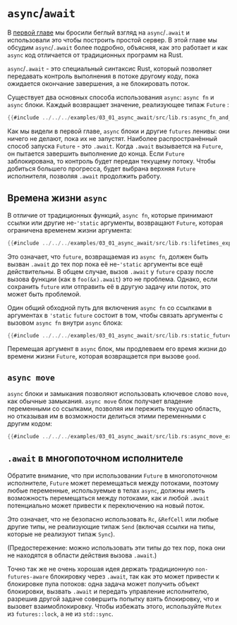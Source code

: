 # `async`/`await`

В [первой главе](../01_getting_started/04_async_await_primer.md) мы бросили беглый взгляд на `async`/`.await` и использовали
это чтобы построить простой сервер. В этой главе мы обсудим  `async`/`.await` более подробно, объясняя, как это работает и как `async` код отличается от
традиционных программ на Rust.

`async`/`.await` - это специальный синтаксис Rust, который позволяет передавать контроль выполнения в потоке другому коду, пока ожидается окончание завершения, а не блокировать поток.

Существует два основных способа использования `async`: `async fn` и  `async` блоки.
Каждый возвращает значение, реализующее типаж `Future` :

```rust
{{#include ../../../examples/03_01_async_await/src/lib.rs:async_fn_and_block_examples}}
```

Как мы видели в первой главе, `async` блоки и другие `futures` ленивы:
они ничего не делают, пока их не запустят. Наиболее распространённый способ запуска `Future` -
это `.await`. Когда `.await` вызывается на `Future`, он пытается завершить выполнение до конца. Если `Future` заблокирована, то контроль будет передан текущему потоку. Чтобы добиться большего прогресса, будет выбрана верхняя `Future` исполнителя, позволяя `.await` продолжить работу.

## Времена жизни `async`

В отличие от традиционных функций, `async fn`, которые принимают ссылки или другие
не-`'static` аргументы, возвращают `Future`, которая ограничена временем жизни
аргумента:

```rust
{{#include ../../../examples/03_01_async_await/src/lib.rs:lifetimes_expanded}}
```

Это означает, что `future`, возвращаемая из `async fn`, должен быть вызван `.await`
до тех пор пока её не-`'static` аргументы все ещё действительны. В общем
случае, вызов `.await` у `future` сразу после вызова функции
(как в `foo(&x).await`) это не проблема. Однако, если сохранить `future`
или отправить её в другую задачу или поток, это может быть проблемой.

Один общий обходной путь для включения `async fn` со ссылками в аргументах
в `'static` `future` состоит в том, чтобы связать аргументы с вызовом
`async fn` внутри `async` блока:

```rust
{{#include ../../../examples/03_01_async_await/src/lib.rs:static_future_with_borrow}}
```

Перемещая аргумент в `async` блок, мы продлеваем его время жизни до времени жизни `Future`, которая возвращается при вызове `good`.

## `async move`

`async` блоки и замыкания позволяют использовать ключевое слово `move`, как обычные
замыкания. `async move` блок получает владение переменными со ссылками, позволяя им пережить текущую область, но отказывая им в возможности делиться этими
переменными с другим кодом:

```rust
{{#include ../../../examples/03_01_async_await/src/lib.rs:async_move_examples}}
```

## `.await` в многопоточном исполнителе

Обратите внимание, что при использовании `Future` в многопоточном исполнителе, `Future` может перемещаться
между потоками, поэтому любые переменные, используемые в телах `async`, должны иметь возможность перемещаться
между потоками, как и любой `.await` потенциально может привести к переключению на новый поток.

Это означает, что не безопасно использовать `Rc`, `&RefCell` или любые другие типы,
не реализующие типаж `Send` (включая ссылки на типы, которые не реализуют типаж `Sync`).

(Предостережение: можно использовать эти типы до тех пор, пока они не находятся в области действия
вызова  `.await`.)

Точно так же не очень хорошая идея держать традиционную `non-futures-aware` блокировку
через `.await`, так как это может привести к блокировке пула потоков: одна задача может
получить объект блокировки, вызвать `.await` и передать управление исполнителю, разрешив другой задаче совершить попытку взять блокировку, что и вызовет взаимоблокировку. Чтобы избежать этого, используйте `Mutex` из `futures::lock`, а не из `std::sync`.
